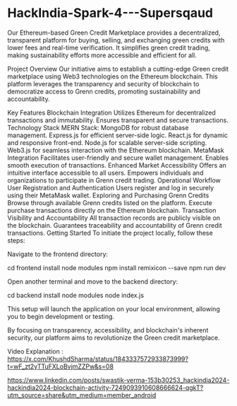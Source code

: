 # HackIndia-Spark-4---Supersqaud
Our Ethereum-based Green Credit Marketplace provides a decentralized, transparent platform for buying, selling, and exchanging green credits with lower fees and real-time verification. It simplifies green credit trading, making sustainability efforts more accessible and efficient for all.



Project Overview
Our initiative aims to establish a cutting-edge Green credit marketplace using Web3 technologies on the Ethereum blockchain. This platform leverages the transparency and security of blockchain to democratize access to Grenn credits, promoting sustainability and accountability.

Key Features
Blockchain Integration
Utilizes Ethereum for decentralized transactions and immutability.
Ensures transparent and secure transactions.
Technology Stack
MERN Stack:
MongoDB for robust database management.
Express.js for efficient server-side logic.
React.js for dynamic and responsive front-end.
Node.js for scalable server-side scripting.
Web3.js for seamless interaction with the Ethereum blockchain.
MetaMask Integration
Facilitates user-friendly and secure wallet management.
Enables smooth execution of transactions.
Enhanced Market Accessibility
Offers an intuitive interface accessible to all users.
Empowers individuals and organizations to participate in Grenn credit trading.
Operational Workflow
User Registration and Authentication
Users register and log in securely using their MetaMask wallet.
Exploring and Purchasing Grenn Credits
Browse through available Grenn credits listed on the platform.
Execute purchase transactions directly on the Ethereum blockchain.
Transaction Visibility and Accountability
All transaction records are publicly visible on the blockchain.
Guarantees traceability and accountability of Grenn credit transactions.
Getting Started
To initiate the project locally, follow these steps:

Navigate to the frontend directory:

cd frontend
install node modules
npm install remixicon --save
npm run dev


Open another terminal and move to the backend directory:

cd backend
install node modules
node index.js


This setup will launch the application on your local environment, allowing you to begin development or testing.

By focusing on transparency, accessibility, and blockchain's inherent security, our platform aims to revolutionize the Green credit marketplace.



Video Explanation : https://x.com/KhushdSharma/status/1843337572933873999?t=wF_zt2yTTuFXLoBvjmZZPw&s=08

https://www.linkedin.com/posts/swastik-verma-153b30253_hackindia2024-hackindia2024-blockchain-activity-7249093910608666624-qgkT?utm_source=share&utm_medium=member_android

